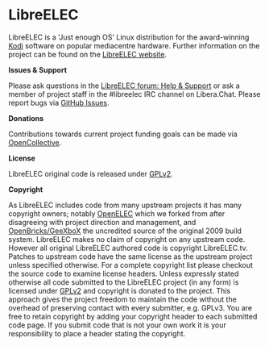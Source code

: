 # LibreELEC 

LibreELEC is a 'Just enough OS' Linux distribution for the award-winning [Kodi](https://kodi.tv) software on popular mediacentre hardware. Further information on the project can be found on the [LibreELEC website](https://libreelec.tv).

**Issues & Support**

Please ask questions in the [LibreELEC forum: Help & Support](https://forum.libreelec.tv/forum-3.html) or ask a member of project staff in the #libreelec IRC channel on Libera.Chat. Please report bugs via [GitHub Issues](https://github.com/LibreELEC/LibreELEC.tv/issues).

**Donations**

Contributions towards current project funding goals can be made via [OpenCollective](https://opencollective.com/libreelec/donate).

**License**

LibreELEC original code is released under [GPLv2](https://www.gnu.org/licenses/gpl-2.0.html).

**Copyright**

As LibreELEC includes code from many upstream projects it has many copyright owners; notably [OpenELEC](https://openelec.tv) which we forked from after disagreeing with project direction and management, and [OpenBricks/GeeXboX](https://github.com/OpenBricks/openbricks/blob/master/AUTHORS) the uncredited source of the original 2009 build system. LibreELEC makes no claim of copyright on any upstream code. However all original LibreELEC authored code is copyright LibreELEC.tv. Patches to upstream code have the same license as the upstream project unless specified otherwise. For a complete copyright list please checkout the source code to examine license headers. Unless expressly stated otherwise all code submitted to the LibreELEC project (in any form) is licensed under [GPLv2](https://www.gnu.org/licenses/gpl-2.0.html) and copyright is donated to the project. This approach gives the project freedom to maintain the code without the overhead of preserving contact with every submitter, e.g. GPLv3. You are free to retain copyright by adding your copyright header to each submitted code page. If you submit code that is not your own work it is your responsibility to place a header stating the copyright.
